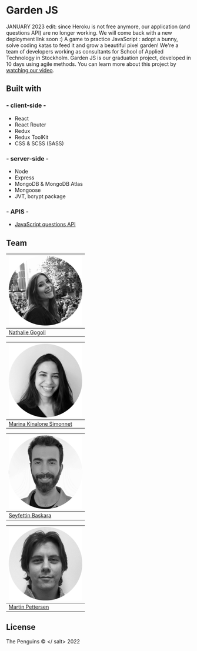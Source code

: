 # Garden JS

JANUARY 2023 edit: since Heroku is not free anymore, our application (and questions API) are no longer working. We will come back with a new deployment link soon :)
A game to practice JavaScript : adopt a bunny, solve coding katas to feed it and grow a beautiful pixel garden!
We're a team of developers working as consultants for School of Applied Technology in Stockholm. Garden JS is our graduation project, developed in 10 days using agile methods.
You can learn more about this project by [watching our video](https://youtu.be/sewPXu_Uvvw).

## Built with

### - client-side -

- React
- React Router
- Redux
- Redux ToolKit
- CSS & SCSS (SASS)

### - server-side -

- Node
- Express
- MongoDB & MongoDB Atlas
- Mongoose
- JVT, bcrypt package

### - APIS -

- [JavaScript questions API](https://github.com/hnbnh/javascript-questions-api)

## Team

| [<img src="./client/src/resources/developers/nathaliegogoll.png" width="200">](https://github.com/nathaliegogoll) |
| ----------------------------------------------------------------------------------------------------------------- |
| [Nathalie Gogoll](https://github.com/nathaliegogolle)                                                             |

| [<img src="./client/src/resources/developers/marinakinalone.png" width="200">](https://github.com/marinakinalone) |
| ----------------------------------------------------------------------------------------------------------------- |
| [Marina Kinalone Simonnet](https://github.com/marinakinalone)                                                     |

| [<img src="./client/src/resources/developers/Seyfettin.png" width="200">](https://github.com/SeyfBaskara) |
| --------------------------------------------------------------------------------------------------------- |
| [Seyfettin Baskara](https://github.com/SeyfBaskara)                                                       |

| [<img src="./client/src/resources/developers/martin.png" width="200">](https://github.com/MartinPettersen) |
| ---------------------------------------------------------------------------------------------------------- |
| [Martin Pettersen](https://github.com/MartinPettersen)                                                     |

## License

The Penguins © </ salt> 2022
